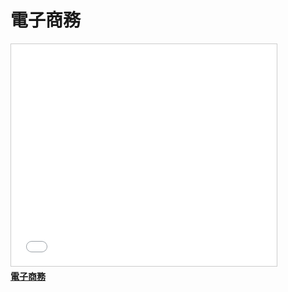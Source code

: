 # 電子商務

<iframe src="//www.slideshare.net/slideshow/embed_code/44210335" width="425" height="355" frameborder="0" marginwidth="0" marginheight="0" scrolling="no" style="border:1px solid #CCC; border-width:1px; margin-bottom:5px; max-width: 100%;" allowfullscreen> </iframe> <div style="margin-bottom:5px"> <strong> <a href="//www.slideshare.net/ssusera05b0b/ss-44210335" title="電子商務" target="_blank">電子商務</a> </strong> </div>